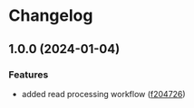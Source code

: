 # Changelog

## 1.0.0 (2024-01-04)


### Features

* added read processing workflow ([f204726](https://github.com/xsitarcik/reads/commit/f20472652f67a8fd89f26431c82e2aafd828f877))
